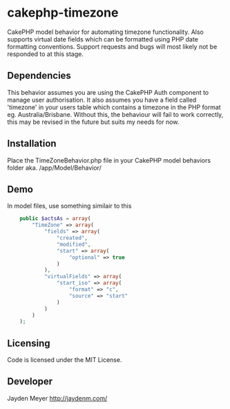 cakephp-timezone
======

CakePHP model behavior for automating timezone functionality. Also supports virtual date fields which can be formatted using PHP date formatting conventions. Support requests and bugs will most likely not be responded to at this stage.

Dependencies
------
This behavior assumes you are using the CakePHP Auth component to manage user authorisation. It also assumes you have a field called 'timezone' in your users table which contains a timezone in the PHP format eg. Australia/Brisbane. Without this, the behaviour will fail to work correctly, this may be revised in the future but suits my needs for now.

Installation
------
Place the TimeZoneBehavior.php file in your CakePHP model behaviors folder aka. /app/Model/Behavior/

Demo
------
In model files, use something similair to this
```php
	public $actsAs = array(
		"TimeZone" => array(
			"fields" => array(
				"created",
				"modified",
				"start" => array(
					"optional" => true
				)
			),
			"virtualFields" => array(
				"start_iso" => array(
					"format" => "c",
					"source" => "start"
				)
			)
		)
	);
```

Licensing
------
Code is licensed under the MIT License.

Developer
------
Jayden Meyer http://jaydenm.com/